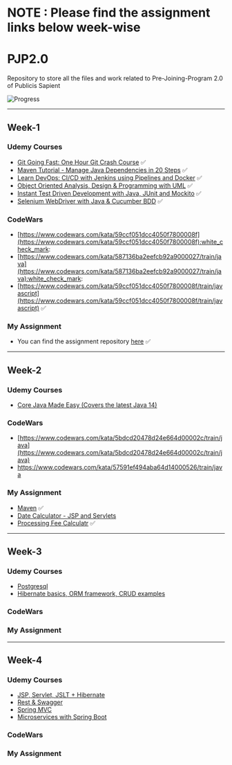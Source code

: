 # NOTE : Please find the assignment links below week-wise

# PJP2.0

Repository to store all the files and work related to Pre-Joining-Program 2.0 of Publicis Sapient

![Progress](https://progress-bar.dev/3/?scale=9&title=Week&color=babaca&suffix=)

---
## Week-1
### Udemy Courses
* [Git Going Fast: One Hour Git Crash Course](https://sapient.udemy.com/course/git-going-fast/) :white_check_mark:
* [Maven Tutorial - Manage Java Dependencies in 20 Steps](https://sapient.udemy.com/course/learn-maven-java-dependency-management-in-20-steps/) :white_check_mark:
* [Learn DevOps: CI/CD with Jenkins using Pipelines and Docker](https://sapient.udemy.com/course/learn-devops-ci-cd-with-jenkins-using-pipelines-and-docker/) :white_check_mark:
* [Object Oriented Analysis, Design & Programming with UML](https://sapient.udemy.com/course/oo-analysis-design-programming/) :white_check_mark:
* [Instant Test Driven Development with Java, JUnit and Mockito](https://sapient.udemy.com/course/instant-test-driven-development-with-junit/]) :white_check_mark:
* [Selenium WebDriver with Java & Cucumber BDD](https://sapient.udemy.com/course/automate-tests-using-selenium-webdriver-with-java-cucumber) :white_check_mark:

### CodeWars
* [https://www.codewars.com/kata/59ccf051dcc4050f7800008f](https://www.codewars.com/kata/59ccf051dcc4050f7800008f):white_check_mark:
* [https://www.codewars.com/kata/587136ba2eefcb92a9000027/train/java](https://www.codewars.com/kata/587136ba2eefcb92a9000027/train/java):white_check_mark:
* [https://www.codewars.com/kata/59ccf051dcc4050f7800008f/train/javascript](https://www.codewars.com/kata/59ccf051dcc4050f7800008f/train/javascript) :white_check_mark:

### My Assignment

- You can find the assignment repository [here](https://github.com/ashu10832/GitDemo) :white_check_mark:

---

## Week-2
### Udemy Courses

- [Core Java Made Easy (Covers the latest Java 14)](https://sapient.udemy.com/course/corejavamadeeasy/learn/lecture/6089502#overview)

### CodeWars

- [https://www.codewars.com/kata/5bdcd20478d24e664d00002c/train/java](https://www.codewars.com/kata/5bdcd20478d24e664d00002c/train/java)
- [https://www.codewars.com/kata/57591ef494aba64d14000526/train/java ](https://www.codewars.com/kata/57591ef494aba64d14000526/train/java )


### My Assignment
- [Maven](https://github.com/ashu10832/PJP2.0/tree/week-2/maven) :white_check_mark:
- [Date Calculator - JSP and Servlets](https://github.com/ashu10832/DateTimeCalculator) 
- [Processing Fee Calculatr](https://github.com/ashu10832/processingFeeCalculator) :white_check_mark:

---

## Week-3
### Udemy Courses

- [Postgresql](https://sapient.udemy.com/course/sql-and-postgresql-for-beginners/)
- [Hibernate basics, ORM framework, CRUD examples](https://sapient.udemy.com/course/spring-tutorial-for-beginners/)

### CodeWars


### My Assignment
---

## Week-4
### Udemy Courses

- [JSP, Servlet, JSLT + Hibernate](https://sapient.udemy.com/course/jsp-tutorial/learn/lecture/4056816#overview)
- [Rest & Swagger ](https://sapient.udemy.com/course/rest-api/)
- [Spring MVC](https://sapient.udemy.com/course/spring-mvc-tutorial-for-beginners-step-by-step/)
- [Microservices with Spring Boot](https://sapient.udemy.com/course/spring-web-services-tutorial/)


### CodeWars


### My Assignment

